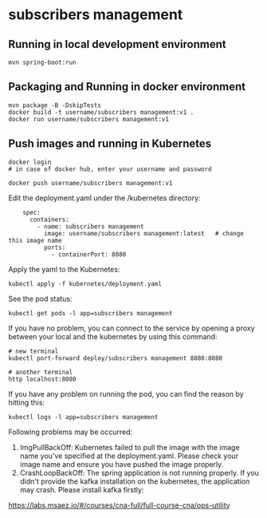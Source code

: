 # subscribers management

## Running in local development environment

```
mvn spring-boot:run
```

## Packaging and Running in docker environment

```
mvn package -B -DskipTests
docker build -t username/subscribers management:v1 .
docker run username/subscribers management:v1
```

## Push images and running in Kubernetes

```
docker login 
# in case of docker hub, enter your username and password

docker push username/subscribers management:v1
```

Edit the deployment.yaml under the /kubernetes directory:
```
    spec:
      containers:
        - name: subscribers management
          image: username/subscribers management:latest   # change this image name
          ports:
            - containerPort: 8080

```

Apply the yaml to the Kubernetes:
```
kubectl apply -f kubernetes/deployment.yaml
```

See the pod status:
```
kubectl get pods -l app=subscribers management
```

If you have no problem, you can connect to the service by opening a proxy between your local and the kubernetes by using this command:
```
# new terminal
kubectl port-forward deploy/subscribers management 8080:8080

# another terminal
http localhost:8080
```

If you have any problem on running the pod, you can find the reason by hitting this:
```
kubectl logs -l app=subscribers management
```

Following problems may be occurred:

1. ImgPullBackOff:  Kubernetes failed to pull the image with the image name you've specified at the deployment.yaml. Please check your image name and ensure you have pushed the image properly.
1. CrashLoopBackOff: The spring application is not running properly. If you didn't provide the kafka installation on the kubernetes, the application may crash. Please install kafka firstly:

https://labs.msaez.io/#/courses/cna-full/full-course-cna/ops-utility

